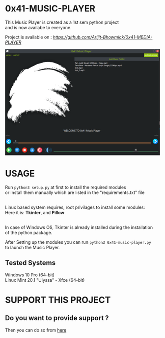 # 0x41-MUSIC-PLAYER

This Music Player is created as a 1st sem python project<br>
and is now availabe to everyone.

Project is available on : <i>https://github.com/Arijit-Bhowmick/0x41-MEDIA-PLAYER</i>

<img src="Images/program_window.png">

# USAGE

Run ``` python3 setup.py ``` at first to install the required modules<br>
or install them manually which are listed in the "requirements.txt" file <br><br>

Linux based system requires, root privilages to install some modules:<br>
Here it is: <b>Tkinter</b>, and <b>Pillow</b><br><br>

In case of Windows OS, Tkinter is already installed during the installation<br>
of the python package.<br>

After Setting up the modules you can run ``` python3 0x41-music-player.py ```<br>
to launch the Music Player.<br>


## Tested Systems

Windows 10 Pro (64-bit)<br>
Linux Mint 20.1 "Ulyssa" - Xfce (64-bit)

# SUPPORT THIS PROJECT

## Do you want to provide support ?

Then you can do so from <a href="https://arijit-bhowmick.github.io/supportive_webpages/support.html">here</a>
